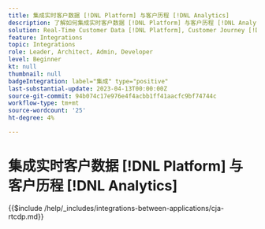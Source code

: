 ```yaml
---
title: 集成实时客户数据 [!DNL Platform] 与客户历程 [!DNL Analytics]
description: 了解如何集成实时客户数据 [!DNL Platform] 与客户历程 [!DNL Analytics].
solution: Real-Time Customer Data [!DNL Platform], Customer Journey [!DNL Analytics]
feature: Integrations
topic: Integrations
role: Leader, Architect, Admin, Developer
level: Beginner
kt: null
thumbnail: null
badgeIntegration: label="集成" type="positive"
last-substantial-update: 2023-04-13T00:00:00Z
source-git-commit: 94b074c17e976e4f4acbb1ff41aacfc9bf74744c
workflow-type: tm+mt
source-wordcount: '25'
ht-degree: 4%

---
```



# 集成实时客户数据 [!DNL Platform] 与客户历程 [!DNL Analytics]

{{$include /help/_includes/integrations-between-applications/cja-rtcdp.md}}
